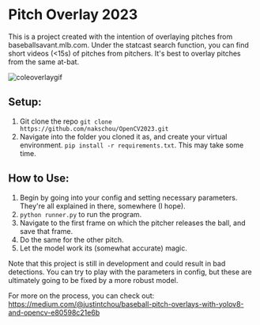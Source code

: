 # Pitch Overlay 2023
This is a project created with the intention of overlaying pitches from baseballsavant.mlb.com. Under the statcast search function, you can find short videos (<15s) of pitches from pitchers. It's best to overlay pitches from the same at-bat.

![coleoverlaygif](https://github.com/nakschou/PitchOverlay/assets/87676813/1b0dccf9-c72e-4259-86f2-860e2c81edd2)

## Setup:
1. Git clone the repo ```git clone https://github.com/nakschou/OpenCV2023.git```
2. Navigate into the folder you cloned it as, and create your virtual environment. ```pip install -r requirements.txt```. This may take some time.

## How to Use:
1. Begin by going into your config and setting necessary parameters. They're all explained in there, somewhere (I hope).
2. ```python runner.py``` to run the program.
3. Navigate to the first frame on which the pitcher releases the ball, and save that frame.
4. Do the same for the other pitch.
5. Let the model work its (somewhat accurate) magic.

Note that this project is still in development and could result in bad detections. You can try to play with the parameters in config, but these are ultimately going to be fixed by a more robust model.

For more on the process, you can check out:
https://medium.com/@justintchou/baseball-pitch-overlays-with-yolov8-and-opencv-e80598c21e6b
